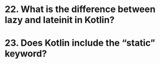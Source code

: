 

# 22. What is the difference between lazy and lateinit in Kotlin?
# 23. Does Kotlin include the “static” keyword?